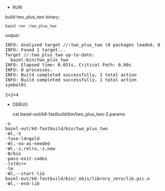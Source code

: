 * RUN

build two_plus_two binary:

	bazel run :two_plus_two

output:

<pre>
INFO: Analyzed target //:two_plus_two (0 packages loaded, 0 targets configured).
INFO: Found 1 target...
Target //:two_plus_two up-to-date:
  bazel-bin/two_plus_two
INFO: Elapsed time: 0.051s, Critical Path: 0.00s
INFO: 0 processes.
INFO: Build completed successfully, 1 total action
INFO: Build completed successfully, 1 total action
symbol01

2+2=4
</pre>


* DEBUG


	cat bazel-out/k8-fastbuild/bin/two_plus_two-2.params


<pre>
-o
bazel-out/k8-fastbuild/bin/two_plus_two
-Wl,-S
-fuse-ld=gold
-Wl,-no-as-needed
-Wl,-z,relro,-z,now
-B/bin
-pass-exit-codes
-lstdc++
-lm
-Wl,--start-lib
bazel-out/k8-fastbuild/bin/_objs/library_zero/lib.pic.o
-Wl,--end-lib
</pre>
